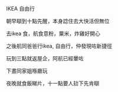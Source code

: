 IKEA 自由行

朝早瞓到十點先醒，本身諗住去大快活但無位

去ikea 食，航食意粉，粟米，炸雞好開心

之後航同爸爸行ikea, 自由行，仲發現咗新捷徑

玩到三點就返屋企，阿航已經暈咗

下晝同家姐喺廳玩

夜晚就食飯睇片，十一點要人攰下先肯瞓
